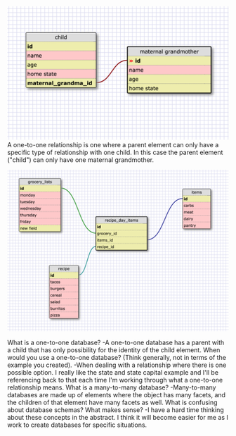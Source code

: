 ![One-to-One relationship example](./imgs/child_to_maternal_grandmother.png)
A one-to-one relationship is one where a parent element can only have a specific type of relationship with one child. In this case the parent element ("child") can only have one maternal grandmother.

![grocery planner](./imgs/grocery_planner.png)

What is a one-to-one database?
	-A one-to-one database has a parent with a child that has only possibility for the identity of the child element. 
When would you use a one-to-one database? (Think generally, not in terms of the example you created).
	-When dealing with a relationship where there is one possible option. I really like the state and state capital example and I'll be referencing back to that each time I'm working through what a one-to-one relationship means.
What is a many-to-many database?
	-Many-to-many databases are made up of elements where the object has many facets, and the children of that element have many facets as well. 
What is confusing about database schemas? What makes sense?
	-I have a hard time thinking about these concepts in the abstract. I think it will become easier for me as I work to create databases for specific situations. 